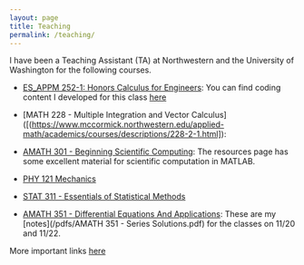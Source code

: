 ```yaml
---
layout: page
title: Teaching
permalink: /teaching/
---
```




I have been a Teaching Assistant (TA) at Northwestern and the University of Washington for the following courses.

* [ES_APPM 252-1: Honors Calculus for Engineers]([https://www.mccormick.northwestern.edu/applied-math/academics/courses/descriptions/252-1-2.html]):
 You can find coding content I developed for this class [here]([https://github.com/Dirivian/Honors_Calc_Fall_2020])
 
* [MATH 228 - Multiple Integration and Vector Calculus]([(https://www.mccormick.northwestern.edu/applied-math/academics/courses/descriptions/228-2-1.html]):
 
* [AMATH 301 - Beginning Scientific Computing](http://courses.washington.edu/am301/):
 The resources page has some excellent material for scientific computation in MATLAB.

* [PHY 121 Mechanics](http://courses.washington.edu/phys121z/index.php)

* [STAT 311 - Essentials of Statistical Methods](https://mdkarcher.github.io/StatLabs/index.html)

* [AMATH 351 - Differential Equations And Applications](https://amath.washington.edu/courses/2017/autumn/amath/351/a):
These are my [notes](/pdfs/AMATH 351 - Series Solutions.pdf) for the classes on 11/20 and 11/22.



More important links [here](/pages/links)
